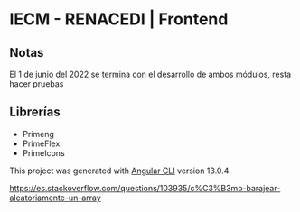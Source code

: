 # IECM - RENACEDI | Frontend

## Notas

El 1 de junio del 2022 se termina con el desarrollo de ambos módulos, resta hacer pruebas

## Librerías

* Primeng
* PrimeFlex
* PrimeIcons


This project was generated with [Angular CLI](https://github.com/angular/angular-cli) version 13.0.4.

https://es.stackoverflow.com/questions/103935/c%C3%B3mo-barajear-aleatoriamente-un-array